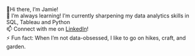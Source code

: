 👋Hi there, I’m Jamie! <br />
🌱 I’m always learning! I’m currently sharpening my data analytics skills in SQL, Tableau and Python <br />
📫 Connect with me on [LinkedIn](https://www.linkedin.com/in/jamie-hitzel/)! <br />
⚡ Fun fact: When I’m not data-obsessed, I like to go on hikes, craft, and garden. <br />
